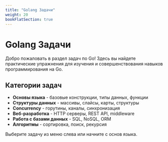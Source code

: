```yaml
---
title: "Golang Задачи"
weight: 20
bookFlatSection: true
---
```


# Golang Задачи

Добро пожаловать в раздел задач по Go! Здесь вы найдете практические упражнения для изучения и совершенствования навыков программирования на Go.

## Категории задач

- **Основы языка** - базовые конструкции, типы данных, функции
- **Структуры данных** - массивы, слайсы, карты, структуры
- **Concurrency** - горутины, каналы, синхронизация
- **Веб-разработка** - HTTP серверы, REST API, middleware
- **Работа с базами данных** - SQL, NoSQL, ORM
- **Алгоритмы** - сортировка, поиск, рекурсия

Выберите задачу из меню слева или начните с основ языка.